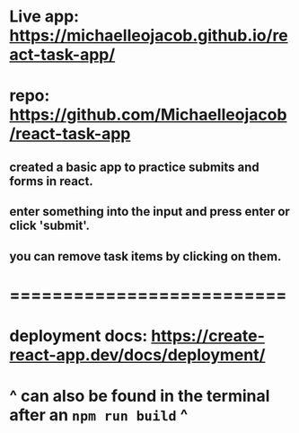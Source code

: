 # Live app: https://michaelleojacob.github.io/react-task-app/

# repo: https://github.com/Michaelleojacob/react-task-app

## created a basic app to practice submits and forms in react.

## enter something into the input and press enter or click 'submit'.

## you can remove task items by clicking on them.

# ==========================

# deployment docs: https://create-react-app.dev/docs/deployment/

# ^ can also be found in the terminal after an `npm run build` ^
